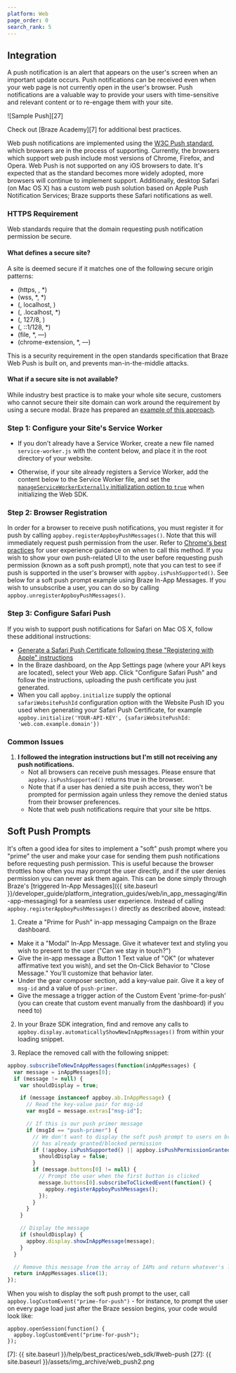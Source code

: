 ```yaml
---
platform: Web
page_order: 0
search_rank: 5
---
```

## Integration

A push notification is an alert that appears on the user's screen when an important update occurs. Push notifications can be received even when your web page is not currently open in the user's browser. Push notifications are a valuable way to provide your users with time-sensitive and relevant content or to re-engage them with your site.

![Sample Push][27]

Check out [Braze Academy][7] for additional best practices.

Web push notifications are implemented using the [W3C Push standard][1], which browsers are in the process of supporting. Currently, the browsers which support web push include most versions of Chrome, Firefox, and Opera. Web Push is not supported on any iOS browsers to date. It's expected that as the standard becomes more widely adopted, more browsers will continue to implement support. Additionally, desktop Safari (on Mac OS X) has a custom web push solution based on Apple Push Notification Services; Braze supports these Safari notifications as well.

### HTTPS Requirement

Web standards require that the domain requesting push notification permission be secure.

#### What defines a secure site?

A site is deemed secure if it matches one of the following secure origin patterns:

- (https, , *)
- (wss, *, *)
- (, localhost, )
- (, .localhost, *)
- (, 127/8, )
- (, ::1/128, *)
- (file, *, —)
- (chrome-extension, *, —)

This is a security requirement in the open standards specification that Braze Web Push is built on, and prevents man-in-the-middle attacks.

#### What if a secure site is not available?

While industry best practice is to make your whole site secure, customers who cannot secure their site domain can work around the requirement by using a secure modal. Braze has prepared an [example of this approach][4].

### Step 1: Configure your Site's Service Worker

- If you don't already have a Service Worker, create a new file named ```service-worker.js``` with the content below, and place it in the root directory of your website.

- Otherwise, if your site already registers a Service Worker, add the content below to the Service Worker file, and set the [```manageServiceWorkerExternally``` initialization option to ```true```](https://js.appboycdn.com/web-sdk/latest/doc/module-appboy.html#.initialize) when initializing the Web SDK.


<script src="https://gist-it.appspot.com/https://github.com/Appboy/appboy-web-sdk/blob/master/sample-build/service-worker.js?footer=minimal"></script>


### Step 2: Browser Registration

In order for a browser to receive push notifications, you must register it for push by calling ```appboy.registerAppboyPushMessages()```. Note that this will immediately request push permission from the user. Refer to [Chrome's best practices][2] for user experience guidance on when to call this method. If you wish to show your own push-related UI to the user before requesting push permission (known as a soft push prompt), note that you can test to see if push is supported in the user's browser with ```appboy.isPushSupported()```. See below for a soft push prompt example using Braze In-App Messages. If you wish to unsubscribe a user, you can do so by calling ```appboy.unregisterAppboyPushMessages()```.

### Step 3: Configure Safari Push

If you wish to support push notifications for Safari on Mac OS X, follow these additional instructions:

* [Generate a Safari Push Certificate following these "Registering with Apple" instructions][3]
* In the Braze dashboard, on the App Settings page (where your API keys are located), select your Web app. Click "Configure Safari Push" and follow the instructions, uploading the push certificate you just generated.
* When you call ```appboy.initialize``` supply the optional `safariWebsitePushId` configuration option with the Website Push ID you used when generating your Safari Push Certificate, for example ```appboy.initialize('YOUR-API-KEY', {safariWebsitePushId: 'web.com.example.domain'})```

### Common Issues

1. __I followed the integration instructions but I'm still not receiving any push notifications.__
    - Not all browsers can receive push messages. Please ensure that ```appboy.isPushSupported()``` returns true in the browser.
    - Note that if a user has denied a site push access, they won't be prompted for permission again unless they remove the denied status from their browser preferences.
    - Note that web push notifications require that your site be https.

## Soft Push Prompts

It's often a good idea for sites to implement a "soft" push prompt where you "prime" the user and make your case for sending them push notifications before requesting push permission. This is useful because the browser throttles how often you may prompt the user directly, and if the user denies permission you can never ask them again. This can be done simply through Braze's [triggered In-App Messages]({{ site.baseurl }}/developer_guide/platform_integration_guides/web/in_app_messaging/#in-app-messaging) for a seamless user experience. Instead of calling `appboy.registerAppboyPushMessages()` directly as described above, instead:

1. Create a "Prime for Push" in-app messaging Campaign on the Braze dashboard.
  - Make it a "Modal" In-App Message. Give it whatever text and styling you wish to present to the user ("Can we stay in touch?")
  - Give the in-app message a Button 1 Text value of "OK" (or whatever affirmative text you wish), and set the On-Click Behavior to "Close Message." You'll customize that behavior later.
  - Under the gear composer section, add a key-value pair.  Give it a key of `msg-id` and a value of `push-primer`.
  - Give the message a trigger action of the Custom Event 'prime-for-push' (you can create that custom event manually from the dashboard) if you need to)

2. In your Braze SDK integration, find and remove any calls to `appboy.display.automaticallyShowNewInAppMessages()` from within your loading snippet.

3. Replace the removed call with the following snippet:

```javascript
appboy.subscribeToNewInAppMessages(function(inAppMessages) {
  var message = inAppMessages[0];
  if (message != null) {
    var shouldDisplay = true;

    if (message instanceof appboy.ab.InAppMessage) {
      // Read the key-value pair for msg-id
      var msgId = message.extras["msg-id"];

      // If this is our push primer message
      if (msgId == "push-primer") {
        // We don't want to display the soft push prompt to users on browsers that don't support push, or if the user
        // has already granted/blocked permission
        if (!appboy.isPushSupported() || appboy.isPushPermissionGranted() || appboy.isPushBlocked()) {
          shouldDisplay = false;
        }
        if (message.buttons[0] != null) {
          // Prompt the user when the first button is clicked
          message.buttons[0].subscribeToClickedEvent(function() {
            appboy.registerAppboyPushMessages();
          });
        }
      }
    }

    // Display the message
    if (shouldDisplay) {
      appboy.display.showInAppMessage(message);
    }
  }

  // Remove this message from the array of IAMs and return whatever's left
  return inAppMessages.slice(1);
});
```

When you wish to display the soft push prompt to the user, call `appboy.logCustomEvent("prime-for-push")` - for instance, to prompt the user on every page load just after the Braze session begins, your code would look like:

```
appboy.openSession(function() {
  appboy.logCustomEvent("prime-for-push");
});
```

[1]: http://www.w3.org/TR/push-api/
[2]: https://docs.google.com/document/d/1WNPIS_2F0eyDm5SS2E6LZ_75tk6XtBSnR1xNjWJ_DPE
[3]: https://developer.apple.com/library/mac/documentation/NetworkingInternet/Conceptual/NotificationProgrammingGuideForWebsites/PushNotifications/PushNotifications.html#//apple_ref/doc/uid/TP40013225-CH3-SW33
[4]: http://abbeybond.com/modal-test.html
[7]: {{ site.baseurl }}/help/best_practices/web_sdk/#web-push
[27]: {{ site.baseurl }}/assets/img_archive/web_push2.png
